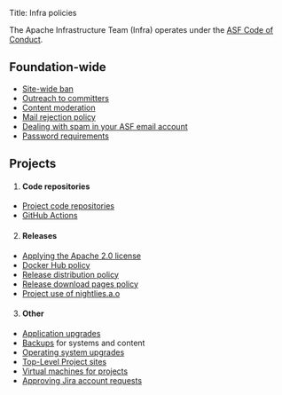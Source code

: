 Title: Infra policies

The Apache Infrastructure Team (Infra) operates under the <a href="https://www.apache.org/foundation/policies/conduct.html" target="_blank">ASF Code of Conduct</a>.

## Foundation-wide

- [Site-wide ban](infra-ban.html)
- [Outreach to committers](committer-outreach.html)
- [Content moderation](content-moderation.html)
- [Mail rejection policy](mail-rejection.html)
- [Dealing with spam in your ASF email account](spam-reporting.html)
- [Password requirements](password-policy.html)

## Projects

1. #### Code repositories
- [Project code repositories](project-repo-policy.html)
- [GitHub Actions](github-actions-policy.html)

2. #### Releases
- <a href="https://www.apache.org/legal/apply-license.html" target="_blank">Applying the Apache 2.0 license</a>
- [Docker Hub policy](docker-hub-policy.html)
- [Release distribution policy](release-distribution.html)
- [Release download pages policy](release-download-pages.html)
- [Project use of nightlies.a.o](nightlies.html)

3. #### Other
- [Application upgrades](app-upgrade-policy.html)
- [Backups](backup-policy.html) for systems and content
- [Operating system upgrades](os-upgrade-policy.html)
- [Top-Level Project sites](project-site-policy.html)
- [Virtual machines for projects](vm-policy.html)
- [Approving Jira account requests](jira-approve-account.html)
